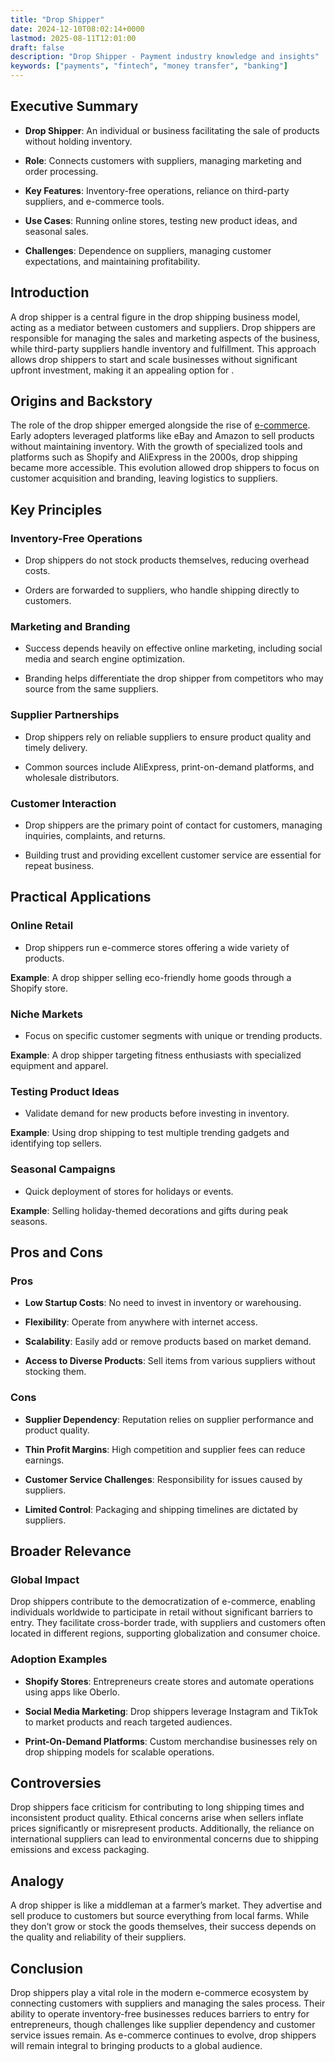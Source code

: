 ```yaml
---
title: "Drop Shipper"
date: 2024-12-10T08:02:14+0000
lastmod: 2025-08-11T12:01:00
draft: false
description: "Drop Shipper - Payment industry knowledge and insights"
keywords: ["payments", "fintech", "money transfer", "banking"]
---
```


## Executive Summary

- **Drop Shipper**: An individual or business facilitating the sale of products without holding inventory.

- **Role**: Connects customers with suppliers, managing marketing and order processing.

- **Key Features**: Inventory-free operations, reliance on third-party suppliers, and e-commerce tools.

- **Use Cases**: Running online stores, testing new product ideas, and seasonal sales.

- **Challenges**: Dependence on suppliers, managing customer expectations, and maintaining profitability.

## Introduction

A drop shipper is a central figure in the drop shipping business model, acting as a mediator between customers and suppliers. Drop shippers are responsible for managing the sales and marketing aspects of the business, while third-party suppliers handle inventory and fulfillment. This approach allows drop shippers to start and scale businesses without significant upfront investment, making it an appealing option for  .

## Origins and Backstory

The role of the drop shipper emerged alongside the rise of [e-commerce](https://faisalkhanllc.xyz/resources/payments-wiki/e/e-commerce/). Early adopters leveraged platforms like eBay and Amazon to sell products without maintaining inventory. With the growth of specialized tools and platforms such as Shopify and AliExpress in the 2000s, drop shipping became more accessible. This evolution allowed drop shippers to focus on customer acquisition and branding, leaving logistics to suppliers.

## Key Principles

### Inventory-Free Operations

- Drop shippers do not stock products themselves, reducing overhead costs.

- Orders are forwarded to suppliers, who handle shipping directly to customers.

### Marketing and Branding

- Success depends heavily on effective online marketing, including social media and search engine optimization.

- Branding helps differentiate the drop shipper from competitors who may source from the same suppliers.

### Supplier Partnerships

- Drop shippers rely on reliable suppliers to ensure product quality and timely delivery.

- Common sources include AliExpress, print-on-demand platforms, and wholesale distributors.

### Customer Interaction

- Drop shippers are the primary point of contact for customers, managing inquiries, complaints, and returns.

- Building trust and providing excellent customer service are essential for repeat business.

## Practical Applications

### Online Retail

- Drop shippers run e-commerce stores offering a wide variety of products.

**Example**: A drop shipper selling eco-friendly home goods through a Shopify store.

### Niche Markets

- Focus on specific customer segments with unique or trending products.

**Example**: A drop shipper targeting fitness enthusiasts with specialized equipment and apparel.

### Testing Product Ideas

- Validate demand for new products before investing in inventory.

**Example**: Using drop shipping to test multiple trending gadgets and identifying top sellers.

### Seasonal Campaigns

- Quick deployment of stores for holidays or events.

**Example**: Selling holiday-themed decorations and gifts during peak seasons.

## Pros and Cons

### Pros

- **Low Startup Costs**: No need to invest in inventory or warehousing.

- **Flexibility**: Operate from anywhere with internet access.

- **Scalability**: Easily add or remove products based on market demand.

- **Access to Diverse Products**: Sell items from various suppliers without stocking them.

### Cons

- **Supplier Dependency**: Reputation relies on supplier performance and product quality.

- **Thin Profit Margins**: High competition and supplier fees can reduce earnings.

- **Customer Service Challenges**: Responsibility for issues caused by suppliers.

- **Limited Control**: Packaging and shipping timelines are dictated by suppliers.

## Broader Relevance

### Global Impact

Drop shippers contribute to the democratization of e-commerce, enabling individuals worldwide to participate in retail without significant barriers to entry. They facilitate cross-border trade, with suppliers and customers often located in different regions, supporting globalization and consumer choice.

### Adoption Examples

- **Shopify Stores**: Entrepreneurs create stores and automate operations using apps like Oberlo.

- **Social Media Marketing**: Drop shippers leverage Instagram and TikTok to market products and reach targeted audiences.

- **Print-On-Demand Platforms**: Custom merchandise businesses rely on drop shipping models for scalable operations.

## Controversies

Drop shippers face criticism for contributing to long shipping times and inconsistent product quality. Ethical concerns arise when sellers inflate prices significantly or misrepresent products. Additionally, the reliance on international suppliers can lead to environmental concerns due to shipping emissions and excess packaging.

## Analogy

A drop shipper is like a middleman at a farmer’s market. They advertise and sell produce to customers but source everything from local farms. While they don’t grow or stock the goods themselves, their success depends on the quality and reliability of their suppliers.

## Conclusion

Drop shippers play a vital role in the modern e-commerce ecosystem by connecting customers with suppliers and managing the sales process. Their ability to operate inventory-free businesses reduces barriers to entry for entrepreneurs, though challenges like supplier dependency and customer service issues remain. As e-commerce continues to evolve, drop shippers will remain integral to bringing products to a global audience.